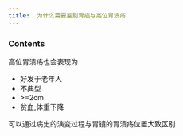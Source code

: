 ```yaml
---
title:  为什么需要鉴别胃癌与高位胃溃疡
--- 
```


### Contents
高位胃溃疡也会表现为
- 好发于老年人
- 不典型
- \>=2cm
- 贫血,体重下降

可以通过病史的演变过程与胃镜的胃溃疡位置大致区别

